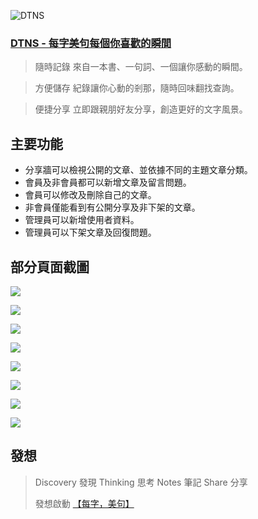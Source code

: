 ![DTNS](https://i.imgur.com/sQAGngS.png)
### [DTNS - 每字美句每個你喜歡的瞬間](https://showanne.github.io/DTNS/#/)



> 隨時記錄
> 來自一本書、一句詞、一個讓你感動的瞬間。

> 方便儲存
> 紀錄讓你心動的剎那，隨時回味翻找查詢。

> 便捷分享
> 立即跟親朋好友分享，創造更好的文字風景。

## 主要功能
- 分享牆可以檢視公開的文章、並依據不同的主題文章分類。
- 會員及非會員都可以新增文章及留言問題。
- 會員可以修改及刪除自己的文章。
- 非會員僅能看到有公開分享及非下架的文章。
- 管理員可以新增使用者資料。
- 管理員可以下架文章及回復問題。

## 部分頁面截圖
![](https://i.imgur.com/cneQKyW.png)

![](https://i.imgur.com/7y4eKg0.png)

![](https://i.imgur.com/xE40dbz.png)

![](https://i.imgur.com/YT1GrfO.png)

![](https://i.imgur.com/1VZp5Z1.png)

![](https://i.imgur.com/lcMzhQM.png)

![](https://i.imgur.com/6vbRSjW.png)

![](https://i.imgur.com/yrDXSdj.png)






## 發想
> Discovery 發現
> Thinking 思考
> Notes 筆記
> Share 分享
> 
> 發想啟動 [【每字，美句】](https://activity.books.com.tw/everylettermatters/index)